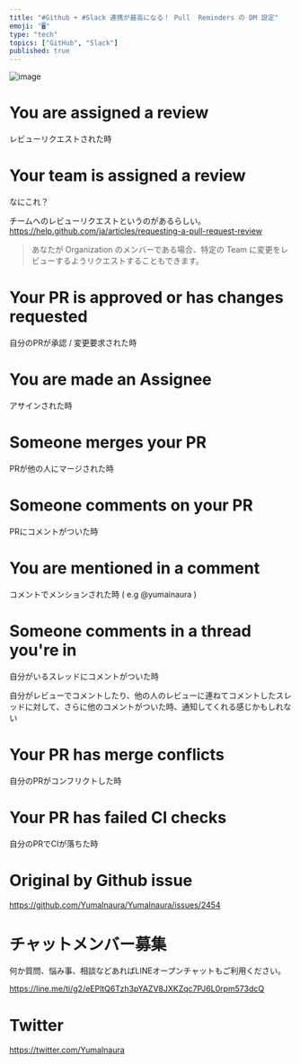 ```yaml
---
title: "#Github + #Slack 連携が最高になる！ Pull  Reminders の DM 設定"
emoji: "🖥"
type: "tech"
topics: ["GitHub", "Slack"]
published: true
---
```


![image](https://user-images.githubusercontent.com/13635059/64939595-73c07000-d89c-11e9-8982-f55565b0e0ca.png)


# You are assigned a review

レビューリクエストされた時

# Your team is assigned a review

なにこれ？

チームへのレビューリクエストというのがあるらしい。
https://help.github.com/ja/articles/requesting-a-pull-request-review
> あなたが Organization のメンバーである場合、特定の Team に変更をレビューするようリクエストすることもできます。



# Your PR is approved or has changes requested

自分のPRが承認 / 変更要求された時

# You are made an Assignee

アサインされた時

# Someone merges your PR

PRが他の人にマージされた時

# Someone comments on your PR

PRにコメントがついた時

# You are mentioned in a comment

コメントでメンションされた時 ( e.g  @yumainaura )

# Someone comments in a thread you're in

自分がいるスレッドにコメントがついた時

自分がレビューでコメントしたり、他の人のレビューに連ねてコメントしたスレッドに対して、さらに他のコメントがついた時、通知してくれる感じかもしれない

# Your PR has merge conflicts

自分のPRがコンフリクトした時

# Your PR has failed CI checks

自分のPRでCIが落ちた時

# Original by Github issue

https://github.com/YumaInaura/YumaInaura/issues/2454








<!-- Update From Qiita API -->

# チャットメンバー募集


何か質問、悩み事、相談などあればLINEオープンチャットもご利用ください。

https://line.me/ti/g2/eEPltQ6Tzh3pYAZV8JXKZqc7PJ6L0rpm573dcQ





# Twitter


https://twitter.com/YumaInaura


<!-- Update From Qiita API -->


